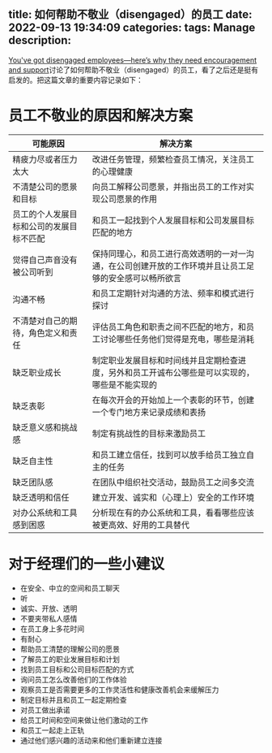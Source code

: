 title: 如何帮助不敬业（disengaged）的员工
date: 2022-09-13 19:34:09
categories:
tags: Manage
description:
---

[You've got disengaged employees—here’s why they need encouragement and support](https://blog.trello.com/support-disengaged-employees)讨论了如何帮助不敬业（disengaged）的员工，看了之后还是挺有启发的。把这篇文章的重要内容记录如下：

# 员工不敬业的原因和解决方案

可能原因|解决方案
---|---
精疲力尽或者压力太大|改进任务管理，频繁检查员工情况，关注员工的心理健康
不清楚公司的愿景和目标|向员工解释公司愿景，并指出员工的工作对实现公司愿景的作用
员工的个人发展目标和公司的发展目标不匹配|和员工一起找到个人发展目标和公司发展目标匹配的地方
觉得自己声音没有被公司听到|保持同理心，和员工进行高效透明的一对一沟通，在公司创建开放的工作环境并且让员工足够的安全感可以畅所欲言
沟通不畅|和员工定期针对沟通的方法、频率和模式进行探讨
不清楚对自己的期待，角色定义和责任|评估员工角色和职责之间不匹配的地方，和员工讨论哪些任务他们觉得是充电，哪些是消耗
缺乏职业成长|制定职业发展目标和时间线并且定期检查进度，另外和员工开诚布公哪些是可以实现的，哪些是不能实现的
缺乏表彰|在每次开会的开始加上一个表彰的环节，创建一个专门地方来记录成绩和表扬
缺乏意义感和挑战感|制定有挑战性的目标来激励员工
缺乏自主性|和员工建立信任，找到可以放手给员工独立自主的任务
缺乏团队感|在团队中组织社交活动，鼓励员工之间多交流
缺乏透明和信任|建立开发、诚实和（心理上）安全的工作环境
对办公系统和工具感到困惑|分析现在有的办公系统和工具，看看哪些应该被更高效、好用的工具替代

# 对于经理们的一些小建议

* 在安全、中立的空间和员工聊天
* 听
* 诚实、开放、透明
* 不要夹带私人感情
* 在员工身上多花时间
* 有耐心
* 帮助员工清楚的理解公司的愿景
* 了解员工的职业发展目标和计划
* 找到员工目标和公司目标匹配的方式
* 询问员工怎么改善他们的工作体验
* 观察员工是否需要更多的工作灵活性和健康改善机会来缓解压力
* 制定目标并且和员工一起定期检查
* 对员工做出承诺
* 给员工时间和空间来做让他们激动的工作
* 和员工一起走上正轨
* 通过他们感兴趣的活动来和他们重新建立连接
